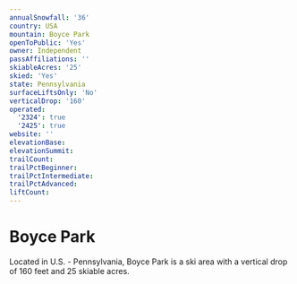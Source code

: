 ```yaml
---
annualSnowfall: '36'
country: USA
mountain: Boyce Park
openToPublic: 'Yes'
owner: Independent
passAffiliations: ''
skiableAcres: '25'
skied: 'Yes'
state: Pennsylvania
surfaceLiftsOnly: 'No'
verticalDrop: '160'
operated:
  '2324': true
  '2425': true
website: ''
elevationBase:
elevationSummit:
trailCount:
trailPctBeginner:
trailPctIntermediate:
trailPctAdvanced:
liftCount:
---
```



# Boyce Park

Located in U.S. - Pennsylvania, Boyce Park is a ski area with a vertical drop of 160 feet and 25 skiable acres.
